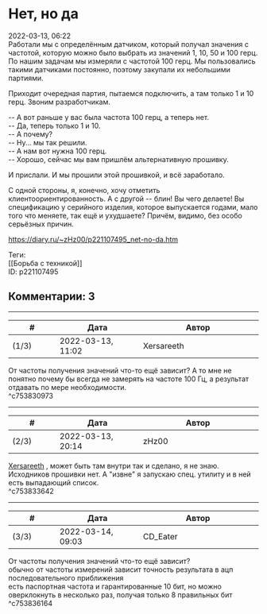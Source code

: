 Нет, но да
==========

  
2022-03-13, 06:22  
 Работали мы с определённым датчиком, который получал значения с частотой, которую можно было выбрать из значений 1, 10, 50 и 100 герц. По нашим задачам мы измеряли с частотой 100 герц. Мы пользовались такими датчиками постоянно, поэтому закупали их небольшими партиями.   
   
 Приходит очередная партия, пытаемся подключить, а там только 1 и 10 герц. Звоним разработчикам.   
   
 -- А вот раньше у вас была частота 100 герц, а теперь нет.   
 -- Да, теперь только 1 и 10.   
 -- А почему?   
 -- Ну... мы так решили.   
 -- А нам вот нужна 100 герц.   
 -- Хорошо, сейчас мы вам пришлём альтернативную прошивку.   
   
 И прислали. И мы прошили этой прошивкой, и всё заработало.   
   
 С одной стороны, я, конечно, хочу отметить клиентоориентированность. А с другой -- блин! Вы чего делаете! Вы спецификацию у серийного изделия, которое выпускается годами, мало того что меняете, так ещё и ухудшаете? Причём, видимо, без особо серьёзных причин.   
  
<https://diary.ru/~zHz00/p221107495_net-no-da.htm>  
  
Теги:  
[[Борьба с техникой]]  
ID: p221107495  


Комментарии: 3
--------------

  


---



|         #         |              Дата              |                     Автор                     |           ID           |
| --- | --- | --- | --- |
| (1/3) | 2022-03-13, 11:02 | Xersareeth | c753830973 |

  
 От частоты получения значений что-то ещё зависит? А то мне не понятно почему бы всегда не замерять на частоте 100 Гц, а результат отдавать по мере необходимости.   
 ^c753830973

---



|         #         |              Дата              |                     Автор                     |           ID           |
| --- | --- | --- | --- |
| (2/3) | 2022-03-13, 20:14 | zHz00 | c753833642 |

  
  [Xersareeth](https://BurrowDeclassified.diary.ru "One more fang")  , может быть там внутри так и сделано, я не знаю. Исходников прошивки нет. А "извне" я запускаю спец. утилиту и в ней есть выпадающий список.   
 ^c753833642

---



|         #         |              Дата              |                     Автор                     |           ID           |
| --- | --- | --- | --- |
| (3/3) | 2022-03-14, 09:03 | CD\_Eater | c753836164 |

  
  От частоты получения значений что-то ещё зависит?    
 обычно от частоты измерений зависит точность результата в ацп последовательного приближения   
 есть паспортная частота и гарантированные 10 бит, но можно оверклокнуть в несколько раз, получая только 8 правильных бит   
 ^c753836164